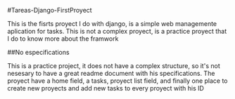 #Tareas-Django-FirstProyect

This is the fisrts proyect I do with django, is a simple web managemente aplication for tasks. This is not a complex proyect, is a practice proyect that I do to know more about the framwork

##No especifications 

This is a practice project, it does not have a complex structure, so it's not nesesary to have a great readme document with his specifications. The proyect have a home field, a tasks, proyect list field, and finally one place to create new proyects and add new tasks to every proyect with his ID
